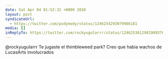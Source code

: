 ```yaml
---
date: Sat Apr 04 01:52:32 +0000 2020
layout: post
syndicateUrl:
  - https://twitter.com/pudymody/status/1246254293079986181
media: []
inReplyTo: https://twitter.com/rockyugularrr/status/1246253612981989376
---
```

@rockyugularrr Te jugaste el thimbleweed park? Creo que habia wachos de LucasArts involucrados

